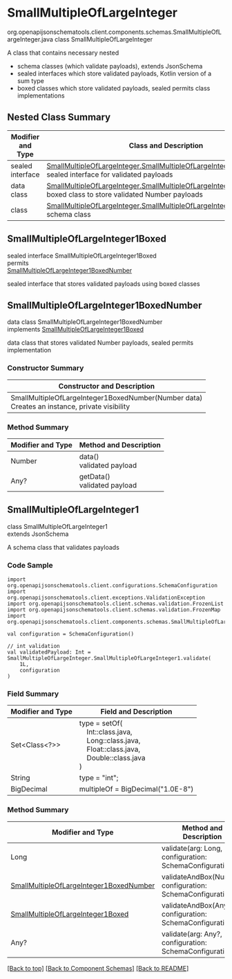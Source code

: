 # SmallMultipleOfLargeInteger
org.openapijsonschematools.client.components.schemas.SmallMultipleOfLargeInteger.java
class SmallMultipleOfLargeInteger<br>

A class that contains necessary nested
- schema classes (which validate payloads), extends JsonSchema
- sealed interfaces which store validated payloads, Kotlin version of a sum type
- boxed classes which store validated payloads, sealed permits class implementations

## Nested Class Summary
| Modifier and Type | Class and Description |
| ----------------- | ---------------------- |
| sealed interface | [SmallMultipleOfLargeInteger.SmallMultipleOfLargeInteger1Boxed](#smallmultipleoflargeinteger1boxed)<br> sealed interface for validated payloads |
| data class | [SmallMultipleOfLargeInteger.SmallMultipleOfLargeInteger1BoxedNumber](#smallmultipleoflargeinteger1boxednumber)<br> boxed class to store validated Number payloads |
| class | [SmallMultipleOfLargeInteger.SmallMultipleOfLargeInteger1](#smallmultipleoflargeinteger1)<br> schema class |

## SmallMultipleOfLargeInteger1Boxed
sealed interface SmallMultipleOfLargeInteger1Boxed<br>
permits<br>
[SmallMultipleOfLargeInteger1BoxedNumber](#smallmultipleoflargeinteger1boxednumber)

sealed interface that stores validated payloads using boxed classes

## SmallMultipleOfLargeInteger1BoxedNumber
data class SmallMultipleOfLargeInteger1BoxedNumber<br>
implements [SmallMultipleOfLargeInteger1Boxed](#smallmultipleoflargeinteger1boxed)

data class that stores validated Number payloads, sealed permits implementation

### Constructor Summary
| Constructor and Description |
| --------------------------- |
| SmallMultipleOfLargeInteger1BoxedNumber(Number data)<br>Creates an instance, private visibility |

### Method Summary
| Modifier and Type | Method and Description |
| ----------------- | ---------------------- |
| Number | data()<br>validated payload |
| Any? | getData()<br>validated payload |

## SmallMultipleOfLargeInteger1
class SmallMultipleOfLargeInteger1<br>
extends JsonSchema

A schema class that validates payloads

### Code Sample
```
import org.openapijsonschematools.client.configurations.SchemaConfiguration
import org.openapijsonschematools.client.exceptions.ValidationException
import org.openapijsonschematools.client.schemas.validation.FrozenList
import org.openapijsonschematools.client.schemas.validation.FrozenMap
import org.openapijsonschematools.client.components.schemas.SmallMultipleOfLargeInteger

val configuration = SchemaConfiguration()

// int validation
val validatedPayload: Int = SmallMultipleOfLargeInteger.SmallMultipleOfLargeInteger1.validate(
    1L,
    configuration
)
```

### Field Summary
| Modifier and Type | Field and Description |
| ----------------- | ---------------------- |
| Set<Class<?>> | type = setOf(<br/>&nbsp;&nbsp;&nbsp;&nbsp;Int::class.java,<br/>&nbsp;&nbsp;&nbsp;&nbsp;Long::class.java,<br/>&nbsp;&nbsp;&nbsp;&nbsp;Float::class.java,<br/>&nbsp;&nbsp;&nbsp;&nbsp;Double::class.java<br/>)<br/> |
| String | type = "int"; |
| BigDecimal | multipleOf = BigDecimal("1.0E-8") |

### Method Summary
| Modifier and Type | Method and Description |
| ----------------- | ---------------------- |
| Long | validate(arg: Long, configuration: SchemaConfiguration) |
| [SmallMultipleOfLargeInteger1BoxedNumber](#smallmultipleoflargeinteger1boxednumber) | validateAndBox(Number, configuration: SchemaConfiguration) |
| [SmallMultipleOfLargeInteger1Boxed](#smallmultipleoflargeinteger1boxed) | validateAndBox(Any?, configuration: SchemaConfiguration) |
| Any? | validate(arg: Any?, configuration: SchemaConfiguration) |

[[Back to top]](#top) [[Back to Component Schemas]](../../../README.md#Component-Schemas) [[Back to README]](../../../README.md)
